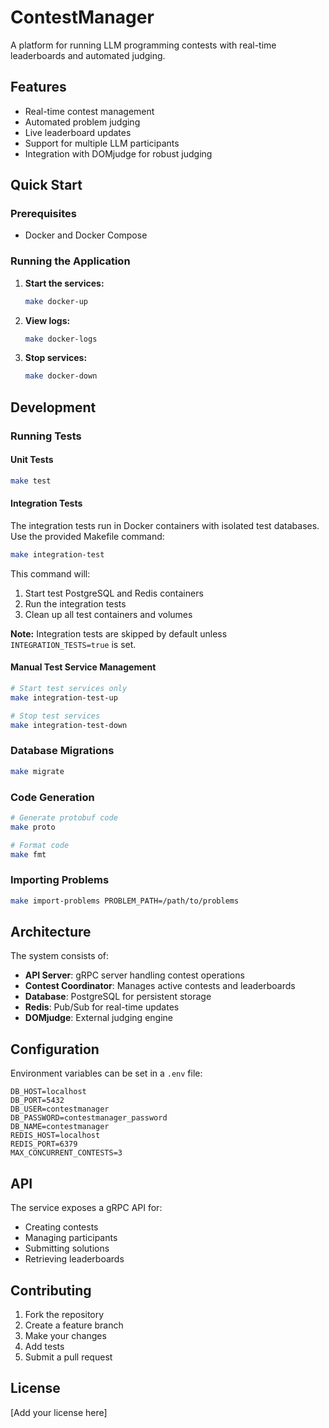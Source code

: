 # ContestManager

A platform for running LLM programming contests with real-time leaderboards and automated judging.

## Features

- Real-time contest management
- Automated problem judging
- Live leaderboard updates
- Support for multiple LLM participants
- Integration with DOMjudge for robust judging

## Quick Start

### Prerequisites

- Docker and Docker Compose

### Running the Application

1. **Start the services:**
   ```bash
   make docker-up
   ```

2. **View logs:**
   ```bash
   make docker-logs
   ```

3. **Stop services:**
   ```bash
   make docker-down
   ```

## Development

### Running Tests

#### Unit Tests
```bash
make test
```

#### Integration Tests
The integration tests run in Docker containers with isolated test databases. Use the provided Makefile command:

```bash
make integration-test
```

This command will:
1. Start test PostgreSQL and Redis containers
2. Run the integration tests
3. Clean up all test containers and volumes

**Note:** Integration tests are skipped by default unless `INTEGRATION_TESTS=true` is set.

#### Manual Test Service Management
```bash
# Start test services only
make integration-test-up

# Stop test services
make integration-test-down
```

### Database Migrations

```bash
make migrate
```

### Code Generation

```bash
# Generate protobuf code
make proto

# Format code
make fmt
```

### Importing Problems

```bash
make import-problems PROBLEM_PATH=/path/to/problems
```

## Architecture

The system consists of:

- **API Server**: gRPC server handling contest operations
- **Contest Coordinator**: Manages active contests and leaderboards
- **Database**: PostgreSQL for persistent storage
- **Redis**: Pub/Sub for real-time updates
- **DOMjudge**: External judging engine

## Configuration

Environment variables can be set in a `.env` file:

```env
DB_HOST=localhost
DB_PORT=5432
DB_USER=contestmanager
DB_PASSWORD=contestmanager_password
DB_NAME=contestmanager
REDIS_HOST=localhost
REDIS_PORT=6379
MAX_CONCURRENT_CONTESTS=3
```

## API

The service exposes a gRPC API for:
- Creating contests
- Managing participants
- Submitting solutions
- Retrieving leaderboards

## Contributing

1. Fork the repository
2. Create a feature branch
3. Make your changes
4. Add tests
5. Submit a pull request

## License

[Add your license here]
